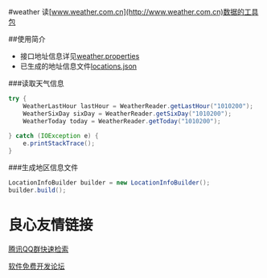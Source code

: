 #weather
读[www.weather.com.cn](http://www.weather.com.cn)数据的工具包

##使用简介
* 接口地址信息详见[weather.properties](http://git.oschina.net/kakotor/weather/blob/master/src/main/resources/weather.properties)
* 已生成的地址信息文件[locations.json](http://git.oschina.net/kakotor/weather/blob/master/src/main/resources/locations.json)

###读取天气信息 

```java
try {
    WeatherLastHour lastHour = WeatherReader.getLastHour("1010200");
    WeatherSixDay sixDay = WeatherReader.getSixDay("1010200");
    WeatherToday today = WeatherReader.getToday("1010200");
    
} catch (IOException e) {
    e.printStackTrace();
}
```
###生成地区信息文件

```java
LocationInfoBuilder builder = new LocationInfoBuilder();
builder.build();
```

 # 良心友情链接

[腾讯QQ群快速检索](http://u.720life.cn/s/8cf73f7c)

[软件免费开发论坛](http://u.720life.cn/s/bbb01dc0)